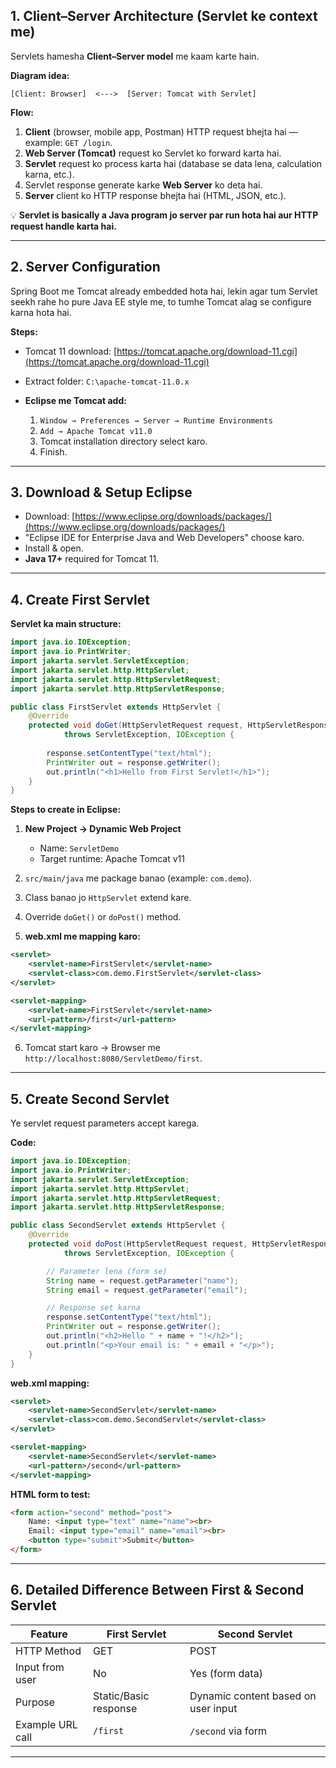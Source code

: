 ## **1. Client–Server Architecture (Servlet ke context me)**

Servlets hamesha **Client–Server model** me kaam karte hain.

**Diagram idea:**

```
[Client: Browser]  <--->  [Server: Tomcat with Servlet]
```

**Flow:**

1. **Client** (browser, mobile app, Postman) HTTP request bhejta hai — example: `GET /login`.
2. **Web Server (Tomcat)** request ko Servlet ko forward karta hai.
3. **Servlet** request ko process karta hai (database se data lena, calculation karna, etc.).
4. Servlet response generate karke **Web Server** ko deta hai.
5. **Server** client ko HTTP response bhejta hai (HTML, JSON, etc.).

💡 **Servlet is basically a Java program jo server par run hota hai aur HTTP request handle karta hai.**

---

## **2. Server Configuration**

Spring Boot me Tomcat already embedded hota hai, lekin agar tum Servlet seekh rahe ho pure Java EE style me, to tumhe Tomcat alag se configure karna hota hai.

**Steps:**

* Tomcat 11 download: [https://tomcat.apache.org/download-11.cgi](https://tomcat.apache.org/download-11.cgi)
* Extract folder: `C:\apache-tomcat-11.0.x`
* **Eclipse me Tomcat add:**

  1. `Window → Preferences → Server → Runtime Environments`
  2. `Add → Apache Tomcat v11.0`
  3. Tomcat installation directory select karo.
  4. Finish.

---

## **3. Download & Setup Eclipse**

* Download: [https://www.eclipse.org/downloads/packages/](https://www.eclipse.org/downloads/packages/)
* "Eclipse IDE for Enterprise Java and Web Developers" choose karo.
* Install & open.
* **Java 17+** required for Tomcat 11.

---

## **4. Create First Servlet**

**Servlet ka main structure:**

```java
import java.io.IOException;
import java.io.PrintWriter;
import jakarta.servlet.ServletException;
import jakarta.servlet.http.HttpServlet;
import jakarta.servlet.http.HttpServletRequest;
import jakarta.servlet.http.HttpServletResponse;

public class FirstServlet extends HttpServlet {
    @Override
    protected void doGet(HttpServletRequest request, HttpServletResponse response)
            throws ServletException, IOException {
        
        response.setContentType("text/html");
        PrintWriter out = response.getWriter();
        out.println("<h1>Hello from First Servlet!</h1>");
    }
}
```

**Steps to create in Eclipse:**

1. **New Project → Dynamic Web Project**

   * Name: `ServletDemo`
   * Target runtime: Apache Tomcat v11
2. `src/main/java` me package banao (example: `com.demo`).
3. Class banao jo `HttpServlet` extend kare.
4. Override `doGet()` or `doPost()` method.
5. **web.xml me mapping karo:**

```xml
<servlet>
    <servlet-name>FirstServlet</servlet-name>
    <servlet-class>com.demo.FirstServlet</servlet-class>
</servlet>

<servlet-mapping>
    <servlet-name>FirstServlet</servlet-name>
    <url-pattern>/first</url-pattern>
</servlet-mapping>
```

6. Tomcat start karo → Browser me `http://localhost:8080/ServletDemo/first`.

---

## **5. Create Second Servlet**

Ye servlet request parameters accept karega.

**Code:**

```java
import java.io.IOException;
import java.io.PrintWriter;
import jakarta.servlet.ServletException;
import jakarta.servlet.http.HttpServlet;
import jakarta.servlet.http.HttpServletRequest;
import jakarta.servlet.http.HttpServletResponse;

public class SecondServlet extends HttpServlet {
    @Override
    protected void doPost(HttpServletRequest request, HttpServletResponse response)
            throws ServletException, IOException {

        // Parameter lena (form se)
        String name = request.getParameter("name");
        String email = request.getParameter("email");

        // Response set karna
        response.setContentType("text/html");
        PrintWriter out = response.getWriter();
        out.println("<h2>Hello " + name + "!</h2>");
        out.println("<p>Your email is: " + email + "</p>");
    }
}
```

**web.xml mapping:**

```xml
<servlet>
    <servlet-name>SecondServlet</servlet-name>
    <servlet-class>com.demo.SecondServlet</servlet-class>
</servlet>

<servlet-mapping>
    <servlet-name>SecondServlet</servlet-name>
    <url-pattern>/second</url-pattern>
</servlet-mapping>
```

**HTML form to test:**

```html
<form action="second" method="post">
    Name: <input type="text" name="name"><br>
    Email: <input type="email" name="email"><br>
    <button type="submit">Submit</button>
</form>
```

---

## **6. Detailed Difference Between First & Second Servlet**

| Feature          | First Servlet         | Second Servlet                      |
| ---------------- | --------------------- | ----------------------------------- |
| HTTP Method      | GET                   | POST                                |
| Input from user  | No                    | Yes (form data)                     |
| Purpose          | Static/Basic response | Dynamic content based on user input |
| Example URL call | `/first`              | `/second` via form                  |

---
